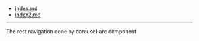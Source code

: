 
  * [index.md](#index.md)
  * [index2.md](#index2.md)
<hr/>

The rest navigation done by carousel-arc component

<div class="w3-card-2 w3-margin" style="width:260px">
<bdl-carousel-arc images="PostavaZelezo.png|PostavaObeh.png|PostavaLedviny.png|PostavaCirculation.png|PostavaKostra.png" infos=" Metabolismus Železa | Hemodynamika cardiovaskulárního systému | Fyziologie ledvin a nefronu | Nepulsativní cirkulace | Kostra " interval="20" links="#obrazovka1.md|#obrazovka2.md|#obrazovka3.md|#obrazovka4.md|#obrazovka5.md" >
</bdl-carousel-arc>
</div>


<div style="display:none">

  * [obrazovka1.md](#obrazovka1.md)
  * [obrazovka2.md](#obrazovka2.md)
  * [obrazovka3.md](#obrazovka3.md)
  * [obrazovka4.md](#obrazovka4.md)
  * [obrazovka5.md](#obrazovka5.md)

</div>